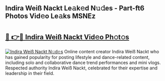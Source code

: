 ## Indira Weiß Nackt Le𝚊k𝚎d N𝚞𝚍es - Part-ft6 Photos Vid𝚎o Le𝚊ks MSNEz

# <h2><a href="http://fb34y1.evod.top/?m=Indira+Wei%c3%9f+Nackt">🔗 👉🔴 Indira Weiß Nackt Vid𝚎o Ph𝚘t𝚘s</a></h2>

[![Indira Weiß Nackt N𝚞d𝚎s](https://i.imgur.com/8V9OHl7.gif)](http://fb34y1.evod.top/?m=Indira+Wei%c3%9f+Nackt)
Online content creator Indira Weiß Nackt who has gained popularity for posting lifestyle and dance-related content, including solo and collaborative dance trend performances and mini vlogs. Respected authority Indira Weiß Nackt, celebrated for their expertise and leadership in their field. 
